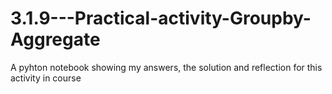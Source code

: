 # 3.1.9---Practical-activity-Groupby-Aggregate
A pyhton notebook showing my answers, the solution and reflection for this activity in course
